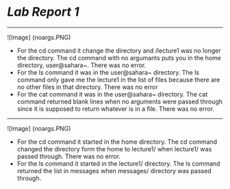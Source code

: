 # ***Lab Report 1***
***
![Image] (noargs.PNG)
* For the cd command it change the directory and /lecture1 was no longer the directory. The cd command with no argumants puts you in the home directory, user@sahara~. There was no error.
* For the ls command it was in the user@sahara~ directory. The ls command only gave me the lecture1 in the list of files because there are no other files in that directory. There was no error
* For the cat command it was in the user@sahara~ directory. The cat command returned blank lines when no arguments were passed through since it is supposed to return whatever is in a file. There was no error.
***
![Image] (noargs.PNG)
* For the cd command it started in the home directory. The cd command changed the directory form the home to lecture1/ when lecture1/ was passed through. There was no error.
* For the ls command it started in the lecture1/ directory. The ls command returned the list in messages when messages/ directory was passed through.
